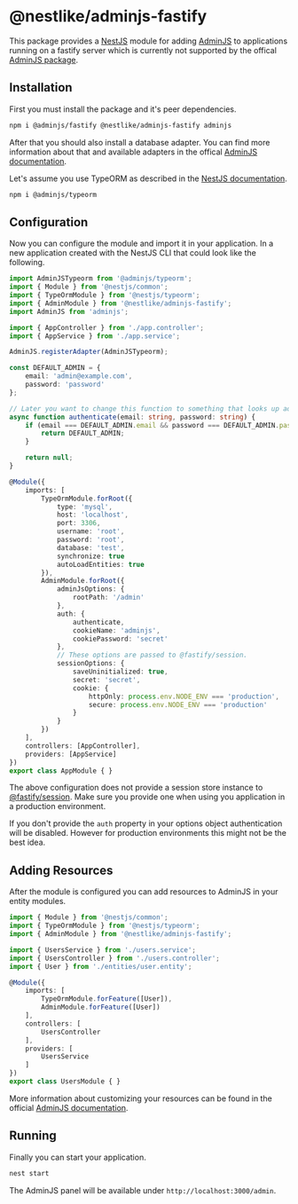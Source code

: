 # @nestlike/adminjs-fastify

This package provides a [NestJS](https://nestjs.com) module for adding [AdminJS](https://adminjs.co) to applications running on a
fastify server which is currently not supported by the offical [AdminJS package](https://github.com/SoftwareBrothers/adminjs-nestjs).

## Installation

First you must install the package and it's peer dependencies.

```bash
npm i @adminjs/fastify @nestlike/adminjs-fastify adminjs
```

After that you should also install a database adapter. You can find more information about that and available adapters in the offical
[AdminJS documentation](https://docs.adminjs.co/installation/adapters).

Let's assume you use TypeORM as described in the [NestJS documentation](https://docs.nestjs.com/techniques/database).

```bash
npm i @adminjs/typeorm
```

## Configuration

Now you can configure the module and import it in your application. In a new application created with the NestJS CLI that could look like the following.

```ts
import AdminJSTypeorm from '@adminjs/typeorm';
import { Module } from '@nestjs/common';
import { TypeOrmModule } from '@nestjs/typeorm';
import { AdminModule } from '@nestlike/adminjs-fastify';
import AdminJS from 'adminjs';

import { AppController } from './app.controller';
import { AppService } from './app.service';

AdminJS.registerAdapter(AdminJSTypeorm);

const DEFAULT_ADMIN = {
    email: 'admin@example.com',
    password: 'password'
};

// Later you want to change this function to something that looks up admin users in your database.
async function authenticate(email: string, password: string) {
    if (email === DEFAULT_ADMIN.email && password === DEFAULT_ADMIN.password) {
        return DEFAULT_ADMIN;
    }

    return null;
}

@Module({
    imports: [
        TypeOrmModule.forRoot({
            type: 'mysql',
            host: 'localhost',
            port: 3306,
            username: 'root',
            password: 'root',
            database: 'test',
            synchronize: true
            autoLoadEntities: true
        }),
        AdminModule.forRoot({
            adminJsOptions: {
                rootPath: '/admin'
            },
            auth: {
                authenticate,
                cookieName: 'adminjs',
                cookiePassword: 'secret'
            },
            // These options are passed to @fastify/session.
            sessionOptions: {
                saveUninitialized: true,
                secret: 'secret',
                cookie: {
                    httpOnly: process.env.NODE_ENV === 'production',
                    secure: process.env.NODE_ENV === 'production'
                }
            }
        })
    ],
    controllers: [AppController],
    providers: [AppService]
})
export class AppModule { }

```

The above configuration does not provide a session store instance to [@fastify/session](https://github.com/fastify/session). Make sure you provide
one when using you application in a production environment.

If you don't provide the `auth` property in your options object authentication will be disabled. However for production environments this might not
be the best idea.

## Adding Resources

After the module is configured you can add resources to AdminJS in your entity modules.

```ts
import { Module } from '@nestjs/common';
import { TypeOrmModule } from '@nestjs/typeorm';
import { AdminModule } from '@nestlike/adminjs-fastify';

import { UsersService } from './users.service';
import { UsersController } from './users.controller';
import { User } from './entities/user.entity';

@Module({
    imports: [
        TypeOrmModule.forFeature([User]),
        AdminModule.forFeature([User])
    ],
    controllers: [
        UsersController
    ],
    providers: [
        UsersService
    ]
})
export class UsersModule { }

```

More information about customizing your resources can be found in the official [AdminJS documentation](https://docs.adminjs.co/basics/resource).

## Running

Finally you can start your application.

```bash
nest start
```

The AdminJS panel will be available under `http://localhost:3000/admin`.